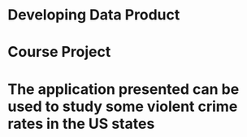 # Developing Data Product
# Course Project
# The application presented can be used to study some violent crime rates in the US states
